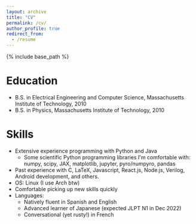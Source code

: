 ```yaml
---
layout: archive
title: "CV"
permalink: /cv/
author_profile: true
redirect_from:
  - /resume
---
```


{% include base_path %}

Education
======
* B.S. in Electrical Engineering and Computer Science, Massachusetts Institute of Technology, 2010
* B.S. in Physics, Massachusetts Institute of Technology, 2010

Skills
======
* Extensive experience programming with Python and Java
  * Some scientific Python programming libraries I'm comfortable with: numpy, scipy, JAX, matplotlib, jupyter, pyro/numpyro, pandas
* Past experience with C, LaTeX, Javascript, React.js, Node.js, Verilog, Android development, and others.
* OS: Linux (I use Arch btw)
* Comfortable picking up new skills quickly
* Languages:
  * Natively fluent in Spanish and English
  * Advanced learner of Japanese (expected JLPT N1 in Dec 2022)
  * Conversational (yet rusty!) in French
